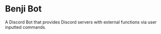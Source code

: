 # Benji Bot

A Discord Bot that provides Discord servers with external functions via user inputted commands.
